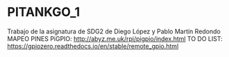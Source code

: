 # PITANKGO_1
Trabajo de la asignatura de SDG2 de Diego López y Pablo Martín Redondo
MAPEO PINES PiGPIO:
http://abyz.me.uk/rpi/pigpio/index.html
TO DO LIST:
https://gpiozero.readthedocs.io/en/stable/remote_gpio.html
